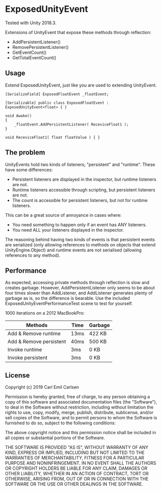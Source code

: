 ExposedUnityEvent
=================

Tested with Unity 2018.3.

Extensions of UnityEvent that expose these methods through reflection:

 - AddPersistentListener()
 - RemovePersistentListener()
 - GetEventCount()
 - GetTotalEventCount()

Usage
-----

Extend ExposedUnityEvent, just like you are used to extending UnityEvent.

```
[SerializeField] ExposedFloatEvent _floatEvent;

[Serializable] public class ExposedFloatEvent : ExposedUnityEvent<float> { }

void Awake()
{
	_floatEvent.AddPersistentListener( ReceviceFloat1 );
}

void ReceviceFloat1( float floatValue ) { }

```

The problem
-----------

UnityEvents hold two kinds of listeners; "persistent" and "runtime". These have some differences:

- Persistent listeners are displayed in the inspector, but runtime listeners are not.
- Runtime listeners accessible through scripting, but persistent listeners are not.
- The count is accessible for persistent listeners, but not for runtime listeners.

This can be a great source of annoyance in cases where:

- You need something to happen only if an event has ANY listeners.
- You need ALL your listeners displayed in the inspector.

The reasoning behind having two kinds of events is that persistent events are serialized (only allowing references to methods on objects that extend UnityEngine.Object) and runtime events are not serialised (allowing references to any method).

Performance
-----------

As expected, accessing private methods through reflection is slow and creates garbage. However, AddPersistentListener only seems to be about four times slower than AddListener, and AddListener generates plenty of garbage as is, so the difference is bearable. Use the included ExposedUnityEventPerformanceTest scene to test for yourself.

1000 iterations on a 2012 MacBookPro:

Methods                 | Time | Garbage
----------------------- | ---- | -------
Add & Remove runtime    | 13ms | 422 KB
Add & Remove persistent | 40ms | 500 KB
Invoke runtime          | 3ms  | 0 KB
Invoke persistent       | 3ms  | 0 KB


License
-----------
Copyright (c) 2019 Carl Emil Carlsen

Permission is hereby granted, free of charge, to any person obtaining a copy
of this software and associated documentation files (the "Software"), to deal
in the Software without restriction, including without limitation the rights
to use, copy, modify, merge, publish, distribute, sublicense, and/or sell
copies of the Software, and to permit persons to whom the Software is
furnished to do so, subject to the following conditions:

The above copyright notice and this permission notice shall be included in all
copies or substantial portions of the Software.

THE SOFTWARE IS PROVIDED "AS IS", WITHOUT WARRANTY OF ANY KIND, EXPRESS OR
IMPLIED, INCLUDING BUT NOT LIMITED TO THE WARRANTIES OF MERCHANTABILITY,
FITNESS FOR A PARTICULAR PURPOSE AND NONINFRINGEMENT. IN NO EVENT SHALL THE
AUTHORS OR COPYRIGHT HOLDERS BE LIABLE FOR ANY CLAIM, DAMAGES OR OTHER
LIABILITY, WHETHER IN AN ACTION OF CONTRACT, TORT OR OTHERWISE, ARISING FROM,
OUT OF OR IN CONNECTION WITH THE SOFTWARE OR THE USE OR OTHER DEALINGS IN THE
SOFTWARE.

